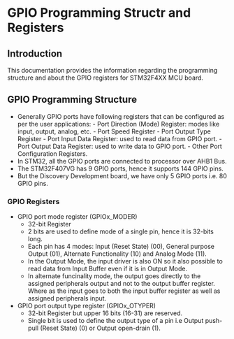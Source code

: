 
# GPIO Programming Structr and Registers

## Introduction

This documentation provides the information regarding the programming structure and about the GPIO registers for STM32F4XX MCU board.

## GPIO Programming Structure
- Generally GPIO ports have following registers that can be configured as per the user applications:
		- Port Direction (Mode) Register: modes like input, output, analog, etc.
		- Port Speed Register
		- Port Output Type Register
		- Port Input Data Register: used to read data from GPIO port.
		- Port Output Data Register: used to write data to GPIO port.
		- Other Port Configuration Registers.
- In STM32, all the GPIO ports are connected to processor over AHB1 Bus.
- The STM32F407VG has 9 GPIO ports, hence it supports 144 GPIO pins.
- But the Discovery Development board, we have only 5 GPIO ports i.e. 80 GPIO pins.

### GPIO Registers
- GPIO port mode register (GPIOx_MODER)
	-  32-bit Register
	- 2 bits are used to define mode of a single pin, hence it is 32-bits long.
	- Each pin has 4 modes: Input (Reset State) (00), General purpose Output (01), Alternate Functionality (10) and Analog Mode (11).
	- In the Output Mode, the input driver is also ON so it also possible to read data from Input Buffer even if it is in Output Mode.
	- In alternate funcinality mode, the output goes directly to the assigned peripherals output and not to the output buffer register. Where as the input goes to both the input buffer register as well as assigned peripherals input.
- GPIO port output type register (GPIOx_OTYPER)
	- 32-bit Register but upper 16 bits (16-31) are reserved.
	- Single bit is used to define the output type of a pin i.e Output push-pull (Reset State) (0) or Output open-drain (1).